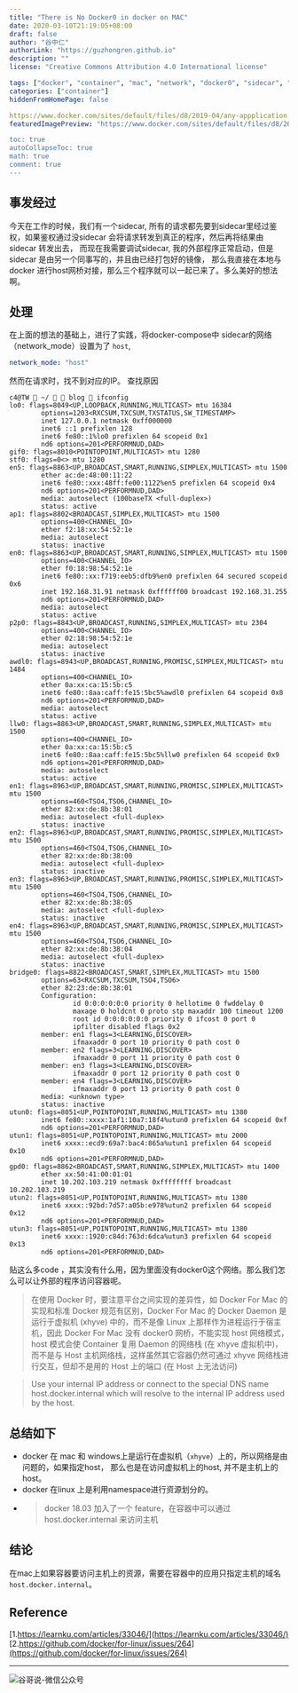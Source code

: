 ```yaml
---
title: "There is No Docker0 in docker on MAC"
date: 2020-03-10T21:19:05+08:00
draft: false
author: "谷中仁"
authorLink: "https://guzhongren.github.io"
description: ""
license: "Creative Commons Attribution 4.0 International license"

tags: ["docker", "container", "mac", "network", "docker0", "sidecar", "host"]
categories: ["container"]
hiddenFromHomePage: false

https://www.docker.com/sites/default/files/d8/2019-04/any-appplication.jpg"
featuredImagePreview: "https://www.docker.com/sites/default/files/d8/2019-04/any-appplication.jpg

toc: true
autoCollapseToc: true
math: true
comment: true
---
```


## 事发经过

今天在工作的时候，我们有一个sidecar, 所有的请求都先要到sidecar里经过鉴权，如果鉴权通过没sidecar 会将请求转发到真正的程序，然后再将结果由sidecar 转发出去，
而现在我需要调试sidecar, 我的外部程序正常启动，但是sidecar 是由另一个同事写的，并且由已经打包好的镜像， 那么我直接在本地与docker 进行host网桥对接，那么三个程序就可以一起已来了。多么美好的想法啊。


## 处理

在上面的想法的基础上，进行了实践，将docker-compose中 sidecar的网络（network_mode）设置为了 `host`, 

```yaml
network_mode: "host"
```
然而在请求时，找不到对应的IP。
查找原因

```shell
c4@TW  ~/   blog  ifconfig  
lo0: flags=8049<UP,LOOPBACK,RUNNING,MULTICAST> mtu 16384
        options=1203<RXCSUM,TXCSUM,TXSTATUS,SW_TIMESTAMP>
        inet 127.0.0.1 netmask 0xff000000 
        inet6 ::1 prefixlen 128 
        inet6 fe80::1%lo0 prefixlen 64 scopeid 0x1 
        nd6 options=201<PERFORMNUD,DAD>
gif0: flags=8010<POINTOPOINT,MULTICAST> mtu 1280
stf0: flags=0<> mtu 1280
en5: flags=8863<UP,BROADCAST,SMART,RUNNING,SIMPLEX,MULTICAST> mtu 1500
        ether ac:de:48:00:11:22 
        inet6 fe80::xxx:48ff:fe00:1122%en5 prefixlen 64 scopeid 0x4 
        nd6 options=201<PERFORMNUD,DAD>
        media: autoselect (100baseTX <full-duplex>)
        status: active
ap1: flags=8802<BROADCAST,SIMPLEX,MULTICAST> mtu 1500
        options=400<CHANNEL_IO>
        ether f2:18:xx:54:52:1e 
        media: autoselect
        status: inactive
en0: flags=8863<UP,BROADCAST,SMART,RUNNING,SIMPLEX,MULTICAST> mtu 1500
        options=400<CHANNEL_IO>
        ether f0:18:98:54:52:1e 
        inet6 fe80::xx:f719:eeb5:dfb9%en0 prefixlen 64 secured scopeid 0x6 
        inet 192.168.31.91 netmask 0xffffff00 broadcast 192.168.31.255
        nd6 options=201<PERFORMNUD,DAD>
        media: autoselect
        status: active
p2p0: flags=8843<UP,BROADCAST,RUNNING,SIMPLEX,MULTICAST> mtu 2304
        options=400<CHANNEL_IO>
        ether 02:18:98:54:52:1e 
        media: autoselect
        status: inactive
awdl0: flags=8943<UP,BROADCAST,RUNNING,PROMISC,SIMPLEX,MULTICAST> mtu 1484
        options=400<CHANNEL_IO>
        ether 0a:xx:ca:15:5b:c5 
        inet6 fe80::8aa:caff:fe15:5bc5%awdl0 prefixlen 64 scopeid 0x8 
        nd6 options=201<PERFORMNUD,DAD>
        media: autoselect
        status: active
llw0: flags=8863<UP,BROADCAST,SMART,RUNNING,SIMPLEX,MULTICAST> mtu 1500
        options=400<CHANNEL_IO>
        ether 0a:xx:ca:15:5b:c5 
        inet6 fe80::8aa:caff:fe15:5bc5%llw0 prefixlen 64 scopeid 0x9 
        nd6 options=201<PERFORMNUD,DAD>
        media: autoselect
        status: active
en1: flags=8963<UP,BROADCAST,SMART,RUNNING,PROMISC,SIMPLEX,MULTICAST> mtu 1500
        options=460<TSO4,TSO6,CHANNEL_IO>
        ether 82:xx:de:8b:38:01 
        media: autoselect <full-duplex>
        status: inactive
en2: flags=8963<UP,BROADCAST,SMART,RUNNING,PROMISC,SIMPLEX,MULTICAST> mtu 1500
        options=460<TSO4,TSO6,CHANNEL_IO>
        ether 82:xx:de:8b:38:00 
        media: autoselect <full-duplex>
        status: inactive
en3: flags=8963<UP,BROADCAST,SMART,RUNNING,PROMISC,SIMPLEX,MULTICAST> mtu 1500
        options=460<TSO4,TSO6,CHANNEL_IO>
        ether 82:xx:de:8b:38:05 
        media: autoselect <full-duplex>
        status: inactive
en4: flags=8963<UP,BROADCAST,SMART,RUNNING,PROMISC,SIMPLEX,MULTICAST> mtu 1500
        options=460<TSO4,TSO6,CHANNEL_IO>
        ether 82:xx:de:8b:38:04 
        media: autoselect <full-duplex>
        status: inactive
bridge0: flags=8822<BROADCAST,SMART,SIMPLEX,MULTICAST> mtu 1500
        options=63<RXCSUM,TXCSUM,TSO4,TSO6>
        ether 82:23:de:8b:38:01 
        Configuration:
                id 0:0:0:0:0:0 priority 0 hellotime 0 fwddelay 0
                maxage 0 holdcnt 0 proto stp maxaddr 100 timeout 1200
                root id 0:0:0:0:0:0 priority 0 ifcost 0 port 0
                ipfilter disabled flags 0x2
        member: en1 flags=3<LEARNING,DISCOVER>
                ifmaxaddr 0 port 10 priority 0 path cost 0
        member: en2 flags=3<LEARNING,DISCOVER>
                ifmaxaddr 0 port 11 priority 0 path cost 0
        member: en3 flags=3<LEARNING,DISCOVER>
                ifmaxaddr 0 port 12 priority 0 path cost 0
        member: en4 flags=3<LEARNING,DISCOVER>
                ifmaxaddr 0 port 13 priority 0 path cost 0
        media: <unknown type>
        status: inactive
utun0: flags=8051<UP,POINTOPOINT,RUNNING,MULTICAST> mtu 1380
        inet6 fe80::xxxx:1af1:10a7:18f4%utun0 prefixlen 64 scopeid 0xf 
        nd6 options=201<PERFORMNUD,DAD>
utun1: flags=8051<UP,POINTOPOINT,RUNNING,MULTICAST> mtu 2000
        inet6 xxxx::ecd9:69a7:bac4:865a%utun1 prefixlen 64 scopeid 0x10 
        nd6 options=201<PERFORMNUD,DAD>
gpd0: flags=8862<BROADCAST,SMART,RUNNING,SIMPLEX,MULTICAST> mtu 1400
        ether xx:50:41:00:01:01 
        inet 10.202.103.219 netmask 0xffffffff broadcast 10.202.103.219
utun2: flags=8051<UP,POINTOPOINT,RUNNING,MULTICAST> mtu 1380
        inet6 xxxx::92bd:7d57:a05b:e978%utun2 prefixlen 64 scopeid 0x12 
        nd6 options=201<PERFORMNUD,DAD>
utun3: flags=8051<UP,POINTOPOINT,RUNNING,MULTICAST> mtu 1380
        inet6 xxxx::1920:c84d:763d:6dca%utun3 prefixlen 64 scopeid 0x13 
        nd6 options=201<PERFORMNUD,DAD>

```
贴这么多code ，其实没有什么用，因为里面没有docker0这个网络。那么我们怎么可以让外部的程序访问容器呢。

> 在使用 Docker 时，要注意平台之间实现的差异性，如 Docker For Mac 的实现和标准 Docker 规范有区别，Docker For Mac 的 Docker Daemon 是运行于虚拟机 (xhyve) 中的，而不是像 Linux 上那样作为进程运行于宿主机，因此 Docker For Mac 没有 docker0 网桥，不能实现 host 网络模式，host 模式会使 Container 复用 Daemon 的网络栈 (在 xhyve 虚拟机中)，而不是与 Host 主机网络栈，这样虽然其它容器仍然可通过 xhyve 网络栈进行交互，但却不是用的 Host 上的端口 (在 Host 上无法访问)

> Use your internal IP address or connect to the special DNS name host.docker.internal which will resolve to the internal IP address used by the host.


## 总结如下

* docker 在 mac 和 windows上是运行在虚拟机（`xhyve`）上的，所以网络是由问题的，如果指定host， 那么也是在访问虚拟机上的host, 并不是主机上的host。
* docker 在linux 上是利用namespace进行资源划分的。
* > docker 18.03 加入了一个 feature，在容器中可以通过 host.docker.internal 来访问主机

## 结论

在mac上如果容器要访问主机上的资源，需要在容器中的应用只指定主机的域名`host.docker.internal`。

## Reference

[1.https://learnku.com/articles/33046/](https://learnku.com/articles/33046/)
[2.https://github.com/docker/for-linux/issues/264](https://github.com/docker/for-linux/issues/264)

----
![谷哥说-微信公众号](https://ftp.bmp.ovh/imgs/2020/02/b7282c60d4d581ad.png)